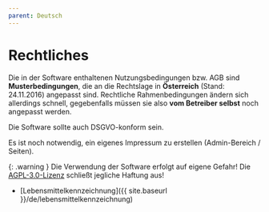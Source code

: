 ```yaml
---
parent: Deutsch
---
```


# Rechtliches

Die in der Software enthaltenen Nutzungsbedingungen bzw. AGB sind **Musterbedingungen**, die an die Rechtslage in **Österreich** (Stand: 24.11.2016) angepasst sind. Rechtliche Rahmenbedingungen ändern sich allerdings schnell, gegebenfalls müssen sie also **vom Betreiber selbst** noch angepasst werden.

Die Software sollte auch DSGVO-konform sein.

Es ist noch notwendig, ein eigenes Impressum zu erstellen (Admin-Bereich / Seiten).

{: .warning }
Die Verwendung der Software erfolgt auf eigene Gefahr! Die [AGPL-3.0-Lizenz]({{site.repo_url}}/blob/develop/LICENSE) schließt jegliche Haftung aus!

* [Lebensmittelkennzeichnung]({{ site.baseurl }}/de/lebensmittelkennzeichnung)